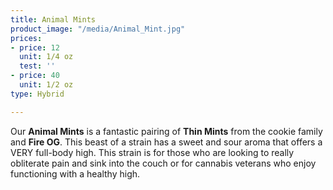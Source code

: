 ```yaml
---
title: Animal Mints
product_image: "/media/Animal_Mint.jpg"
prices:
- price: 12
  unit: 1/4 oz
  test: ''
- price: 40
  unit: 1/2 oz
type: Hybrid

---
```

Our **Animal Mints** is a fantastic pairing of **Thin Mints** from the cookie family and **Fire OG**. This beast of a strain has a sweet and sour aroma that offers a VERY full-body high. This strain is for those who are looking to really obliterate pain and sink into the couch or for cannabis veterans who enjoy functioning with a healthy high.